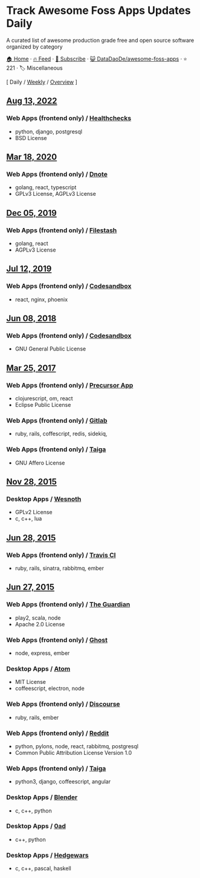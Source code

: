 # Track Awesome Foss Apps Updates Daily

A curated list of awesome production grade free and open source software organized by category

[🏠 Home](/README.md) · [🔥 Feed](https://test.trackawesomelist.com/DataDaoDe/awesome-foss-apps/feed.xml) · [📮 Subscribe](https://trackawesomelist.us17.list-manage.com/subscribe?u=d2f0117aa829c83a63ec63c2f&id=36a103854c) · [😺 DataDaoDe/awesome-foss-apps](https://github.com/DataDaoDe/awesome-foss-apps/blob/master/README.md) · ⭐ 221 · 🏷️ Miscellaneous

[ Daily / [Weekly](/content/DataDaoDe/awesome-foss-apps/week/README.md) / [Overview](/content/DataDaoDe/awesome-foss-apps/readme/README.md) ]



## [Aug 13, 2022](/content/2022/08/13/README.md)

### Web Apps (frontend only) / [Healthchecks](https://github.com/healthchecks/healthchecks)

*   python, django, postgresql
*   BSD License

## [Mar 18, 2020](/content/2020/03/18/README.md)

### Web Apps (frontend only) / [Dnote](https://github.com/dnote/dnote)

*   golang, react, typescript
*   GPLv3 License, AGPLv3 License

## [Dec 05, 2019](/content/2019/12/05/README.md)

### Web Apps (frontend only) / [Filestash](https://github.com/mickael-kerjean/filestash)

*   golang, react
*   AGPLv3 License

## [Jul 12, 2019](/content/2019/07/12/README.md)

### Web Apps (frontend only) / [Codesandbox](https://github.com/CompuIves/codesandbox-client)

*   react, nginx, phoenix

## [Jun 08, 2018](/content/2018/06/08/README.md)

### Web Apps (frontend only) / [Codesandbox](https://github.com/CompuIves/codesandbox-client)

*   GNU General Public License

## [Mar 25, 2017](/content/2017/03/25/README.md)

### Web Apps (frontend only) / [Precursor App](https://github.com/PrecursorApp/precursor)

*   clojurescript, om, react
*   Eclipse Public License

### Web Apps (frontend only) / [Gitlab](https://github.com/gitlabhq/gitlabhq)

*   ruby, rails, coffescript, redis, sidekiq,

### Web Apps (frontend only) / [Taiga](https://github.com/taigaio)

*   GNU Affero License

## [Nov 28, 2015](/content/2015/11/28/README.md)

### Desktop Apps / [Wesnoth](https://github.com/wesnoth/wesnoth)

*   GPLv2 License
*   c, c++, lua

## [Jun 28, 2015](/content/2015/06/28/README.md)

### Web Apps (frontend only) / [Travis CI](https://github.com/travis-ci)

*   ruby, rails, sinatra, rabbitmq, ember

## [Jun 27, 2015](/content/2015/06/27/README.md)

### Web Apps (frontend only) / [The Guardian](https://github.com/guardian/frontend)

*   play2, scala, node
*   Apache 2.0 License

### Web Apps (frontend only) / [Ghost](https://github.com/TryGhost/Ghost)

*   node, express, ember

### Desktop Apps / [Atom](https://github.com/atom/atom)

*   MIT License
*   coffeescript, electron, node

### Web Apps (frontend only) / [Discourse](https://github.com/discourse/discourse)

*   ruby, rails, ember

### Web Apps (frontend only) / [Reddit](https://github.com/reddit)

*   python, pylons, node, react, rabbitmq, postgresql
*   Common Public Attribution License Version 1.0

### Web Apps (frontend only) / [Taiga](https://github.com/taigaio)

*   python3, django, coffeescript, angular

### Desktop Apps / [Blender](http://www.blender.org/download/)

*   c, c++, python

### Desktop Apps / [0ad](https://github.com/0ad/0ad)

*   c++, python

### Desktop Apps / [Hedgewars](https://github.com/hedgewars/hw)

*   c, c++, pascal, haskell